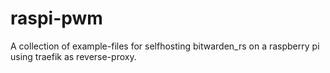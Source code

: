 # raspi-pwm

A collection of example-files for selfhosting bitwarden_rs on a raspberry pi using traefik as reverse-proxy. 
